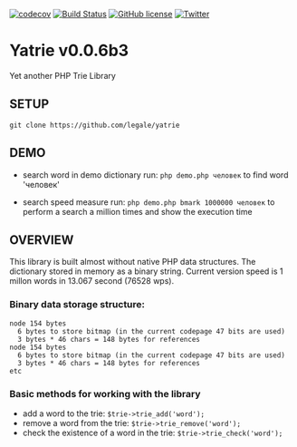 [![codecov](https://codecov.io/gh/legale/yatrie/branch/master/graph/badge.svg)](https://codecov.io/gh/legale/yatrie)
[![Build Status](https://travis-ci.org/legale/yatrie.svg?branch=master)](https://travis-ci.org/legale/yatrie)
[![GitHub license](https://img.shields.io/github/license/legale/yatrie.svg)](https://github.com/legale/yatrie/blob/master/LICENSE)
[![Twitter](https://img.shields.io/twitter/url/https/github.com/legale/yatrie.svg?style=social)](https://twitter.com/intent/tweet?text=Wow:&url=https%3A%2F%2Fgithub.com%2Flegale%2Fyatrie)


# Yatrie v0.0.6b3
Yet another PHP Trie Library 

## SETUP
`git clone https://github.com/legale/yatrie`

## DEMO
- search word in demo dictionary
run:
`php demo.php человек` 
to find word 'человек'

- search speed measure
run:
`php demo.php bmark 1000000 человек`
to perform a search a million times and show the execution time

## OVERVIEW
This library is built almost without native PHP data structures. The dictionary stored in memory as a binary string.
Current version speed is 1 millon words in 13.067 second (76528 wps).



### Binary data storage structure:
```
node 154 bytes
  6 bytes to store bitmap (in the current codepage 47 bits are used)
  3 bytes * 46 chars = 148 bytes for references
node 154 bytes
  6 bytes to store bitmap (in the current codepage 47 bits are used)
  3 bytes * 46 chars = 148 bytes for references
etc
```

### Basic methods for working with the library
- add a word to the trie:
`$trie->trie_add('word');`
- remove a word from the trie:
`$trie->trie_remove('word');`
- check the existence of a word in the trie:
`$trie->trie_check('word');`